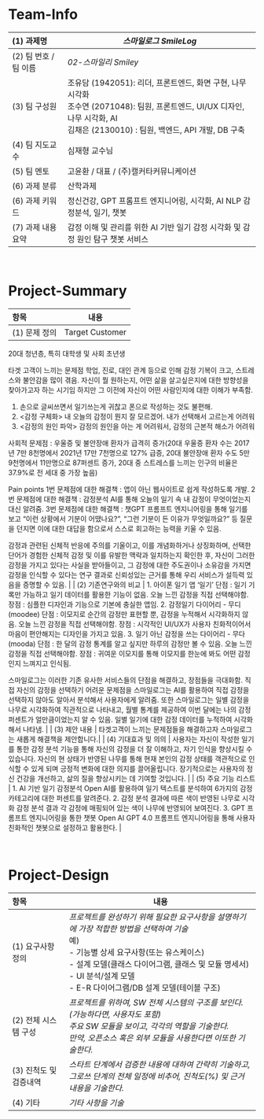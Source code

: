 <!-- Template for PROJECT REPORT of CapstoneDesign 2024-2H, initially written by khyoo -->
<!-- 본 파일은 2024년도 컴공 졸업프로젝트의 <1차보고서> 작성을 위한 기본 양식입니다. -->
<!-- 아래에 "*"..."*" 표시는 italic체로 출력하기 위해서 사용한 것입니다. -->
<!-- "내용"에 해당하는 부분을 지우고, 여러분 과제의 내용을 작성해 주세요. -->

# Team-Info
| (1) 과제명 | *스마일로그 SmileLog*
|:---  |---  |
| (2) 팀 번호 / 팀 이름 | *02-스마일리 Smiley* |
| (3) 팀 구성원 | 조유담 (1942051): 리더, 프론트엔드, 화면 구현, 나무 시각화 <br> 조수연 (2071048): 팀원, 프론트엔드, UI/UX 디자인, 나무 시각화, AI <br> 김채은 (2130010) : 팀원, 백엔드, API 개발, DB 구축			 |
| (4) 팀 지도교수 | 심재형 교수님 |
| (5) 팀 멘토 | 고윤환 / 대표 / (주)캘커타커뮤니케이션 |
| (6) 과제 분류 | 산학과제 |
| (6) 과제 키워드 | 정신건강, GPT 프롬프트 엔지니어링, 시각화, AI NLP 감정분석, 일기, 챗봇 |
| (7) 과제 내용 요약 | 감정 이해 및 관리를 위한 AI 기반 일기 감정 시각화 및 감정 원인 탐구 챗봇 서비스 |

<br>

# Project-Summary
| 항목 | 내용 |
|:---  |---  |
| (1) 문제 정의 | Target Customer
20대 청년층, 특히 대학생 및 사회 초년생

타겟 고객이 느끼는 문제점
학업, 진로, 대인 관계 등으로 인해 감정 기복이 크고, 스트레스와 불안감을 많이 겪음. 자신이 뭘 원하는지, 어떤 삶을 살고싶은지에 대한 방향성을 찾아가고자 하는 시기임 하지만 그 이전에 자신이 어떤 사람인지에 대한 이해가 부족함.
1. 손으로 글씨쓰면서 일기쓰는게 귀찮고 폰으로 작성하는 것도 불편해.
2. <감정 구체화> 내 오늘의 감정이 뭔지 잘 모르겠어. 내가 선택해서 고르는게 어려워
3. <감정의 원인 파악> 감정의 원인을 아는 게 어려워서, 감정의 근본적 해소가 어려워

사회적 문제점 : 우울증 및 불안장애 환자가 급격히 증가(20대 우울증 환자 수는 2017년 7만 8천명에서 2021년 17만 7천명으로 127% 급증, 20대 불안장애 환자 수도 5만 9천명에서 11만명으로 87퍼센트 증가, 20대 중 스트레스를 느끼는 인구의 비율은 37.9%로 전 세대 중 가장 높음)

Pain points
1번 문제점에 대한 해결책 : 앱이 아닌 웹사이트로 쉽게 작성하도록 개발.
2번 문제점에 대한 해결책 : 감정분석 AI를 통해 오늘의 일기 속 내 감정이 무엇이었는지 대신 알려줌.
3번 문제점에 대한 해결책 : 챗GPT 프롬프트 엔지니어링을 통해 일기를 보고 “이런 상황에서 기분이 어땠나요?”, “그런 기분이 든 이유가 무엇일까요?” 등 질문을 던지면 이에 대한 대답을 함으로서 스스로 회고하는 능력을 키울 수 있음.

감정과 관련된 신체적 반응에 주의를 기울이고, 이를 개념화하거나 상징화하며, 선택한 단어가 경험한 신체적 감정 및 이를 유발한 맥락과 일치하는지 확인한 후, 자신이 그러한 감정을 가지고 있다는 사실을 받아들이고, 그 감정에 대한 주도권이나 소유감을 가지면 감정을 인식할 수 있다는 연구 결과로 신뢰성있는 근거를 통해 우리 서비스가 설득력 있음을 증명할 수 있음.  |
| (2) 기존연구와의 비교 | 1. 아이폰 일기 앱 ‘일기’
단점 : 일기 기록만 가능하고 일기 데이터를 활용한 기능이 없음. 오늘 느낀 감정을 직접 선택해야함.
장점 : 심플한 디자인과 기능으로 기본에 충실한 앱임.
2. 감정일기 다이어리 - 무디 (moodee)
단점 :  이모지로 순간의 감정만 표현할 뿐, 감정을 누적해서 시각화하지 않음. 오늘 느낀 감정을 직접 선택해야함.
장점 : 시각적인 UI/UX가 사용자 친화적이어서 마음이 편안해지는 디자인을 가지고 있음.
3. 일기 아닌 감정을 쓰는 다이어리 - 무다 (mooda)
단점 : 한 달의 감정 통계를 알고 싶지만 하루의 감정만 볼 수 있음. 오늘 느낀 감정을 직접 선택해야함.
장점 : 귀여운 이모지를 통해 이모지를 한눈에 봐도 어떤 감정인지 느껴지고 인식됨.

스마일로그는 이러한 기존 유사한 서비스들의 단점을 해결하고, 장점들을 극대화함. 직접 자신의 감정을 선택하기 어려운 문제점을 스마일로그는 AI를 활용하여 직접 감정을 선택하지 않아도 알아서 분석해서 사용자에게 알려줌. 또한 스마일로그는 일별 감정을 나무로 시각화하여 직관적으로 나타내고, 월별 통계를 제공하여 이번 달에는 나의 감정 퍼센트가 얼만큼이었는지 알 수 있음. 일별 일기에 대한 감정 데이터를 누적하여 시각화해서 나타냄. |
| (3) 제안 내용 | 타겟고객이 느끼는 문제점들을 해결하고자 스마일로그는 새롭게 해결책을 제안합니다.|
| (4) 기대효과 및 의의 | 사용자는 자신이 작성한 일기를 통한 감정 분석 기능을 통해 자신의 감정을 더 잘 이해하고, 자기 인식을 향상시킬 수 있습니다. 자신의 현 상태가 반영된 나무를 통해 현재 본인의 감정 상태를 객관적으로 인식할 수 있게 되며 긍정적 변화에 대한 의지를 끌어올립니다. 장기적으로는 사용자의 정신 건강을 개선하고, 삶의 질을 향상시키는 데 기여할 것입니다. |
| (5) 주요 기능 리스트 | 1. AI 기반 일기 감정분석
Open AI를 활용하여 일기 텍스트를 분석하여 6가지의 감정 카테고리에 대한 퍼센트를 알려준다.
2. 감정 분석 결과에 따른 색이 반영된 나무로 시각화
감정 분석 결과 각 감정에 매핑되어 있는 색이 나무에 반영되어 보여진다.
3. GPT 프롬프트 엔지니어링을 통한 챗봇
Open AI GPT 4.0 프롬프트 엔지니어링을 통해 사용자 친화적인 챗봇으로 설정하고 활용한다. |

<br>
 
# Project-Design
| 항목 | 내용 |
|:---  |---  |
| (1) 요구사항 정의 | *프로젝트를 완성하기 위해 필요한 요구사항을 설명하기에 가장 적합한 방법을 선택하여 기술* <br> 예) <br> - 기능별 상세 요구사항(또는 유스케이스) <br> - 설계 모델(클래스 다이어그램, 클래스 및 모듈 명세서) <br> - UI 분석/설계 모델 <br> - E-R 다이어그램/DB 설계 모델(테이블 구조) |
| (2) 전체 시스템 구성 | *프로젝트를 위하여, SW 전체 시스템의 구조를 보인다. (가능하다면, 사용자도 포함) <br> 주요 SW 모듈을 보이고, 각각의 역할을 기술한다. <br>만약, 오픈소스 혹은 외부 모듈을 사용한다면 이또한 기술한다.* |
| (3) 진척도 및 검증내역 | *스타트 단계에서 검증한 내용에 대하여 간략히 기술하고, <br>그로쓰 단계의 전체 일정에 비추어, 진척도(%) 및 근거 내용을 기술한다.* |
| (4) 기타 | *기타 사항을 기술* |

<br>
